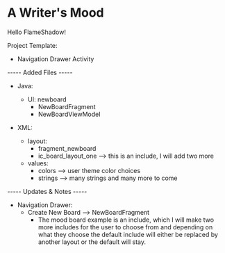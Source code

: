 # A Writer's Mood

Hello FlameShadow!

Project Template:
* Navigation Drawer Activity

----- Added Files -----
* Java:
  * UI: newboard
    * NewBoardFragment
    * NewBoardViewModel
 
* XML:
  * layout:
    * fragment_newboard
    * ic_board_layout_one --> this is an include, I will add two more
  * values:
    * colors --> user theme color choices
    * strings --> many strings and many more to come

----- Updates & Notes -----
* Navigation Drawer:
  * Create New Board --> NewBoardFragment
    * The mood board example is an include, which I will make two more includes for the user to choose from and depending on what they choose
      the default include will either be replaced by another layout or the default will stay.
   
      
 
 
